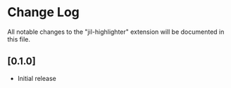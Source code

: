# Change Log

All notable changes to the "jil-highlighter" extension will be documented in this file.

<!-- Check [Keep a Changelog](http://keepachangelog.com/) for recommendations on how to structure this file. -->

## [0.1.0]

- Initial release